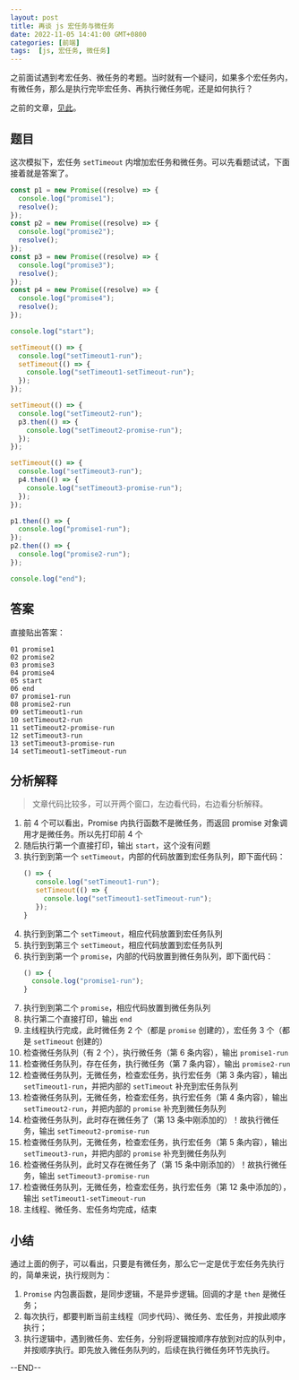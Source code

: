 ```yaml
---
layout: post
title: 再谈 js 宏任务与微任务
date: 2022-11-05 14:41:00 GMT+0800
categories: [前端]
tags:  [js, 宏任务, 微任务]
---
```


之前面试遇到考宏任务、微任务的考题。当时就有一个疑问，如果多个宏任务内，有微任务，那么是执行完毕宏任务、再执行微任务呢，还是如何执行？

<!-- more -->

之前的文章，[见此](https://www.yukapril.com/2021/07/25/interview-js3.html)。

## 题目

这次模拟下，宏任务 `setTimeout` 内增加宏任务和微任务。可以先看题试试，下面接着就是答案了。

```js
const p1 = new Promise((resolve) => {
  console.log("promise1");
  resolve();
});
const p2 = new Promise((resolve) => {
  console.log("promise2");
  resolve();
});
const p3 = new Promise((resolve) => {
  console.log("promise3");
  resolve();
});
const p4 = new Promise((resolve) => {
  console.log("promise4");
  resolve();
});

console.log("start");

setTimeout(() => {
  console.log("setTimeout1-run");
  setTimeout(() => {
    console.log("setTimeout1-setTimeout-run");
  });
});

setTimeout(() => {
  console.log("setTimeout2-run");
  p3.then(() => {
    console.log("setTimeout2-promise-run");
  });
});

setTimeout(() => {
  console.log("setTimeout3-run");
  p4.then(() => {
    console.log("setTimeout3-promise-run");
  });
});

p1.then(() => {
  console.log("promise1-run");
});
p2.then(() => {
  console.log("promise2-run");
});

console.log("end");
```

## 答案

直接贴出答案：

```
01 promise1 
02 promise2 
03 promise3 
04 promise4 
05 start 
06 end 
07 promise1-run 
08 promise2-run 
09 setTimeout1-run 
10 setTimeout2-run 
11 setTimeout2-promise-run 
12 setTimeout3-run 
13 setTimeout3-promise-run 
14 setTimeout1-setTimeout-run 
```

## 分析解释

> 文章代码比较多，可以开两个窗口，左边看代码，右边看分析解释。

1. 前 4 个可以看出，Promise 内执行函数不是微任务，而返回 promise 对象调用才是微任务。所以先打印前 4 个
2. 随后执行第一个直接打印，输出 `start`，这个没有问题
3. 执行到到第一个 `setTimeout`，内部的代码放置到宏任务队列，即下面代码：
   ```js
   () => {
      console.log("setTimeout1-run");
      setTimeout(() => {
        console.log("setTimeout1-setTimeout-run");
      });
   }
   ```
4. 执行到到第二个 `setTimeout`，相应代码放置到宏任务队列
5. 执行到到第三个 `setTimeout`，相应代码放置到宏任务队列
6. 执行到到第一个 `promise`，内部的代码放置到微任务队列，即下面代码：
   ```js
   () => {
     console.log("promise1-run");
   }
   ```
7. 执行到到第二个 `promise`，相应代码放置到微任务队列
8. 执行第二个直接打印，输出 `end`
9. 主线程执行完成，此时微任务 2 个（都是 `promise` 创建的），宏任务 3 个（都是 `setTimeout` 创建的）
10. 检查微任务队列（有 2 个），执行微任务（第 6 条内容），输出 `promise1-run`
11. 检查微任务队列，存在任务，执行微任务（第 7 条内容），输出 `promise2-run`
12. 检查微任务队列，无微任务，检查宏任务，执行宏任务（第 3 条内容），输出 `setTimeout1-run`，并把内部的 `setTimeout` 补充到宏任务队列
13. 检查微任务队列，无微任务，检查宏任务，执行宏任务（第 4 条内容），输出 `setTimeout2-run`，并把内部的 `promise` 补充到微任务队列
14. 检查微任务队列，此时存在微任务了（第 13 条中刚添加的）！故执行微任务，输出 `setTimeout2-promise-run`
15. 检查微任务队列，无微任务，检查宏任务，执行宏任务（第 5 条内容），输出 `setTimeout3-run`，并把内部的 `promise` 补充到微任务队列
16. 检查微任务队列，此时又存在微任务了（第 15 条中刚添加的）！故执行微任务，输出 `setTimeout3-promise-run`
17. 检查微任务队列，无微任务，检查宏任务，执行宏任务（第 12 条中添加的），输出 `setTimeout1-setTimeout-run`
18. 主线程、微任务、宏任务均完成，结束

## 小结

通过上面的例子，可以看出，只要是有微任务，那么它一定是优于宏任务先执行的，简单来说，执行规则为：

1. `Promise` 内包裹函数，是同步逻辑，不是异步逻辑。回调的才是 `then` 是微任务；
2. 每次执行，都要判断当前主线程（同步代码）、微任务、宏任务，并按此顺序执行；
3. 执行逻辑中，遇到微任务、宏任务，分别将逻辑按顺序存放到对应的队列中，并按顺序执行。即先放入微任务队列的，后续在执行微任务环节先执行。

--END--
